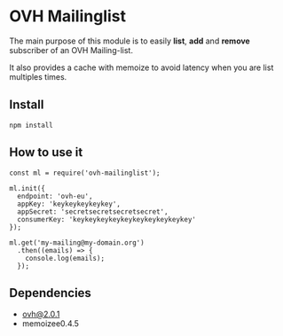 OVH Mailinglist
===============

The main purpose of this module is to easily __list__, __add__ and __remove__ subscriber of an OVH Mailing-list.

It also provides a cache with memoize to avoid latency when you are list multiples times.


Install
-------
```
npm install
```

How to use it
-------------
```
const ml = require('ovh-mailinglist');

ml.init({
  endpoint: 'ovh-eu',
  appKey: 'keykeykeykeykey',
  appSecret: 'secretsecretsecretsecret',
  consumerKey: 'keykeykeykeykeykeykeykeykeykey'
});

ml.get('my-mailing@my-domain.org')
  .then((emails) => {
    console.log(emails);
  });
```

Dependencies
------------
- ovh@2.0.1
- memoizee0.4.5
